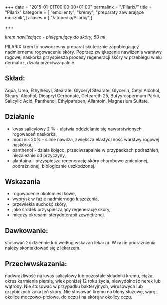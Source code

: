 +++
date = "2015-01-01T00:00:00+01:00"
permalink = "/Pilarix/"
title = "Pilarix"
kategorie = [ "emolienty", "kremy", "preparaty zawierające mocznik",]
aliases = [ "/atopedia/Pilarix/",]

+++

*krem nawilżająco - pielęgnujący do skóry, 50 ml*

PILARIX krem to nowoczesny preparat skutecznie zapobiegający nadmiernemu rogowaceniu skóry. Poprzez zwiększenie nawilżenia warstwy rogowej naskórka przyspiesza procesy regeneracji skóry w przebiegu wielu dermatoz, działa przeciwzapalnie.

Skład:
------

Aqua, Urea, Ethylhexyl, Stearate, Glyceryl Stearate, Glycerin, Cetyl Alcohol, Stearyl Alcohol, Dicapryl Cerbonate, Ceteareth 25, Butyyrospermum Parkii, Salicylic Acid, Panthenol, Ethylparaben, Allantoin, Magnesium Sulfate.

Działanie
---------

-   kwas salicylowy 2 % - ułatwia oddzielanie się nawarstwionych rogowaceń naskórka,
-   mocznik 20% - silnie nawilża, zwiększa elastyczność warstwy rogowej naskórka,
-   panthenol - działa kojąco, przeciwzapalnie w przypadkach podrażnień, niezależnie od przyczyny,
-   alantoina - przyspiesza regenerację skóry chorobowo zmienionej, podrażnionej, biologicznie uszkodzonej.

Wskazania
---------

-   rogowacenie okołomieszkowe,
-   wyprysk w fazie nadmiernego łuszczenia,
-   przewlekła suchość skóry,
-   jako środek przyspieszający regenerację skóry,
-   między okresami sterydoterapii zewnętrznej.

Dawkowanie:
-----------

stosować 2x dziennie lub według wskazań lekarza. W razie podrażnienia należy skontaktować się z lekarzem.

Przeciwwskazania:
-----------------

nadwrażliwość na kwas salicylowy lub pozostałe składniki kremu, ciąża, okres karmienia piersią, wiek poniżej 12 roku życia, niewydolność nerek lub wątroby. Nie stosować w przypadku bakteryjnych, wirusowych lub grzybiczych zakażeń skóry. Nie stosować kremu na błony śluzowe, wargi, okolice moczowo-płciowe, do oczu i na skórę w okolicy oczu.
